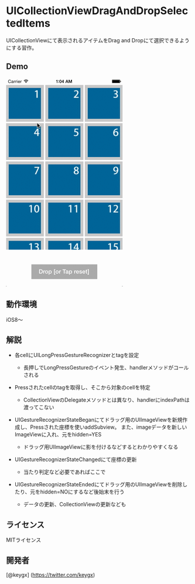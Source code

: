 # UICollectionViewDragAndDropSelectedItems

UICollectionViewにて表示されるアイテムをDrag and Dropにて選択できるようにする習作。

## Demo

![demo.gif](demo.gif)

## 動作環境

iOS8〜

## 解説

* 各cellにUILongPressGestureRecognizerとtagを設定

	- 長押しでLongPressGestureのイベント発生、handlerメソッドがコールされる

* Pressされたcellのtagを取得し、そこから対象のcellを特定

	- CollectionViewのDelegateメソッドとは異なり、handlerにindexPathは渡ってこない

* UIGestureRecognizerStateBeganにてドラッグ用のUIImageViewを新規作成し、Pressされた座標を使いaddSubview。
また、imageデータを新しいImageViewに入れ、元をhidden=YES
　
	- ドラッグ用UIImageViewに影を付けるなどするとわかりやすくなる

* UIGestureRecognizerStateChangedにて座標の更新

	- 当たり判定など必要であればここで

* UIGestureRecognizerStateEndedにてドラッグ用のUIImageViewを削除したり、元をhidden=NOにするなど後始末を行う

	- データの更新、CollectionViewの更新なども

## ライセンス

MITライセンス

## 開発者

[@keygx] (<https://twitter.com/keygx>)
